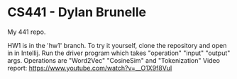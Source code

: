 # CS441 - Dylan Brunelle

My 441 repo. 

HW1 is in the 'hw1' branch. To try it yourself, clone the repository and open in in Intellij.
Run the driver program which takes "operation" "input" "output" args. Operations are "Word2Vec" "CosineSim" and "Tokenization"
Video report: https://www.youtube.com/watch?v=__O1X9f8VuI
